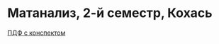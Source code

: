 # Матанализ, 2-й семестр, Кохась
[ПДФ с конспектом](https://github.com/verfassungsgedenktag/kpk/blob/main/main.pdf)
